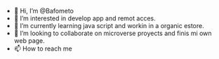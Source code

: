 - 👋 Hi, I’m @Bafometo
- 👀 I’m interested in develop app and remot acces.
- 🌱 I’m currently learning java script and workin in a organic estore.
- 💞️ I’m looking to collaborate on microverse proyects and finis mi own web page.
- 📫 How to reach me 

<!---
Bafometo/Bafometo is a ✨ special ✨ repository because its `README.md` (this file) appears on your GitHub profile.
You can click the Preview link to take a look at your changes.
--->
